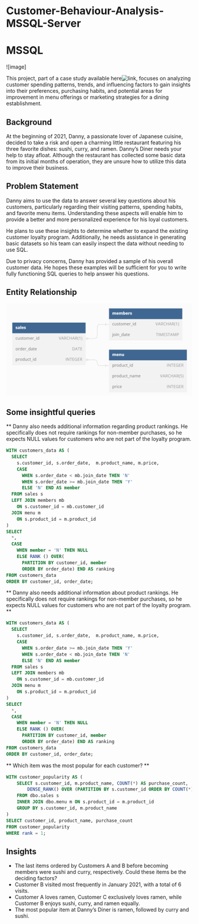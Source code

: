 # Customer-Behaviour-Analysis-MSSQL-Server
# MSSQL

![image]


This project, part of a case study available here![link]((https://8weeksqlchallenge.com/case-study-1/)), focuses on analyzing customer spending patterns, trends, and influencing factors to gain insights into their preferences, purchasing habits, and potential areas for improvement in menu offerings or marketing strategies for a dining establishment.

## Background
At the beginning of 2021, Danny, a passionate lover of Japanese cuisine, decided to take a risk and open a charming little restaurant featuring his three favorite dishes: sushi, curry, and ramen. Danny’s Diner needs your help to stay afloat. Although the restaurant has collected some basic data from its initial months of operation, they are unsure how to utilize this data to improve their business.

## Problem Statement
Danny aims to use the data to answer several key questions about his customers, particularly regarding their visiting patterns, spending habits, and favorite menu items. Understanding these aspects will enable him to provide a better and more personalized experience for his loyal customers.

He plans to use these insights to determine whether to expand the existing customer loyalty program. Additionally, he needs assistance in generating basic datasets so his team can easily inspect the data without needing to use SQL.

Due to privacy concerns, Danny has provided a sample of his overall customer data. He hopes these examples will be sufficient for you to write fully functioning SQL queries to help answer his questions.

## Entity Relationship
![image](https://github.com/frankie323/Data-Analysis-Portfolio/blob/main/Assets/Entity%20Relationship.png)

## Some insightful queries
** Danny also needs additional information regarding product rankings. He specifically does not require rankings for non-member purchases, so he expects NULL values for customers who are not part of the loyalty program.

```sql
WITH customers_data AS (
  SELECT 
    s.customer_id, s.order_date,  m.product_name, m.price,
    CASE
      WHEN s.order_date < mb.join_date THEN 'N'
      WHEN s.order_date >= mb.join_date THEN 'Y'
      ELSE 'N' END AS member
  FROM sales s
  LEFT JOIN members mb
    ON s.customer_id = mb.customer_id
  JOIN menu m
    ON s.product_id = m.product_id
)
SELECT 
  *, 
  CASE
    WHEN member = 'N' THEN NULL
    ELSE RANK () OVER(
      PARTITION BY customer_id, member
      ORDER BY order_date) END AS ranking
FROM customers_data
ORDER BY customer_id, order_date;
```
** Danny also needs additional information about product rankings. He specifically does not require rankings for non-member purchases, so he expects NULL values for customers who are not part of the loyalty program. **

```sql
WITH customers_data AS (
  SELECT 
    s.customer_id, s.order_date,  m.product_name, m.price,
    CASE
      WHEN s.order_date >= mb.join_date THEN 'Y'
      WHEN s.order_date < mb.join_date THEN 'N'
      ELSE 'N' END AS member
  FROM sales s
  LEFT JOIN members mb
    ON s.customer_id = mb.customer_id
  JOIN menu m
    ON s.product_id = m.product_id
)
SELECT 
  *, 
  CASE
    WHEN member = 'N' THEN NULL
    ELSE RANK () OVER(
      PARTITION BY customer_id, member
      ORDER BY order_date) END AS ranking
FROM customers_data
ORDER BY customer_id, order_date;
```
** Which item was the most popular for each customer? **

```sql
WITH customer_popularity AS (
    SELECT s.customer_id, m.product_name, COUNT(*) AS purchase_count,
        DENSE_RANK() OVER (PARTITION BY s.customer_id ORDER BY COUNT(*) DESC) AS rank
    FROM dbo.sales s
    INNER JOIN dbo.menu m ON s.product_id = m.product_id
    GROUP BY s.customer_id, m.product_name
)
SELECT customer_id, product_name, purchase_count
FROM customer_popularity
WHERE rank = 1;
```

## Insights

- The last items ordered by Customers A and B before becoming members were sushi and curry, respectively. Could these items be the deciding factors?
- Customer B visited most frequently in January 2021, with a total of 6 visits.
- Customer A loves ramen, Customer C exclusively loves ramen, while Customer B enjoys sushi, curry, and ramen equally.
- The most popular item at Danny’s Diner is ramen, followed by curry and sushi.

